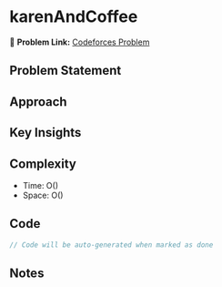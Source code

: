 # karenAndCoffee

🔗 **Problem Link:** [Codeforces Problem](https://codeforces.com/contest/816/problem/B)

## Problem Statement
<!-- Describe the problem here -->

## Approach
<!-- Explain your approach -->

## Key Insights
<!-- List key insights and tricks -->

## Complexity
- Time: O()
- Space: O()

## Code
```cpp
// Code will be auto-generated when marked as done
```

## Notes
<!-- Any additional notes -->
